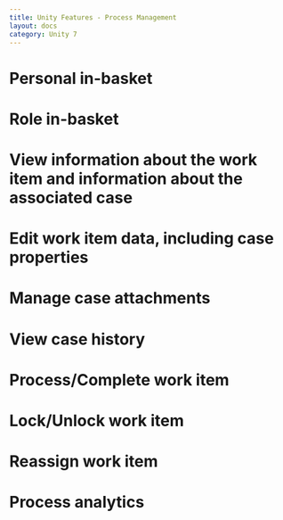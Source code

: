 ```yaml
---
title: Unity Features - Process Management
layout: docs
category: Unity 7
---
```

# Personal in-basket
# Role in-basket
# View information about the work item and information about the associated case
# Edit work item data, including case properties
# Manage case attachments
# View case history
# Process/Complete work item
# Lock/Unlock work item
# Reassign work item
# Process analytics

